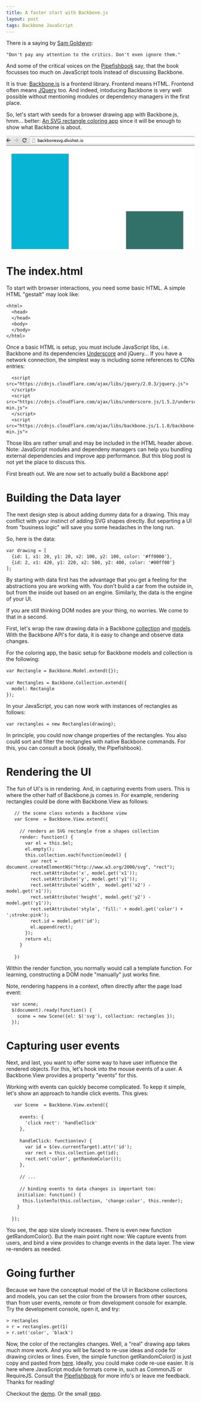 ```yaml
---
title: A faster start with Backbone.js
layout: post
tags: Backbone JavaScript
---
```


There is a saying by [Sam Goldwyn](http://en.wikipedia.org/wiki/Samuel_Goldwyn): 

    "Don't pay any attention to the critics. Don't even ignore them."

And some of the critical voices on the [Pipefishbook](http://pipefishbook.com) say, that the book focusses too much on JavaScript tools instead of discussing Backbone.

It is true: [Backbone.js](http://backbonejs.org) is a frontend library. Frontend means HTML. Frontend often means [JQuery](http://jquery.org) too. And indeed, intoducing Backbone is very well possible without mentioning modules or dependency managers in the first place.

So, let's start with seeds for a browser drawing app with Backbone.js, hmm... better: [An SVG rectangle coloring app](http://backbonesvg.divshot.io/) since it will be enough to show what Backbone is about.

<img src="/static/images/drawing_app.png" />

# The index.html

To start with browser interactions, you need some basic HTML. A simple HTML "gestalt" may look like:

    <html>
      <head>
      </head>
      <body>
      </body>
    </html>

Once a basic HTML is setup, you must include JavaScript libs, i.e. Backbone and its dependencies [Underscore](http://underscorejs.org) and jQuery... If you have a network connection, the simplest way is including some references to CDNs entries:


      <script src="https://cdnjs.cloudflare.com/ajax/libs/jquery/2.0.3/jquery.js">
      </script>
      <script src="https://cdnjs.cloudflare.com/ajax/libs/underscore.js/1.5.2/underscore-min.js">
      </script>
      <script src="https://cdnjs.cloudflare.com/ajax/libs/backbone.js/1.1.0/backbone-min.js">

Those libs are rather small and may be included in the HTML header above. Note: JavaScript modules and dependeny managers can help you bundling external dependencies and improve app performance. But this blog post is not yet the place to discuss this.

First breath out. We are now set to actually build a Backbone app!

# Building the Data layer

The next design step is about adding dummy data for a drawing. This may conflict with your instinct of adding SVG shapes directly. But separting a UI from "business logic" will save you some headaches in the long run.

So, here is the data:

    var drawing = [
      {id: 1, x1: 20, y1: 20, x2: 100, y2: 100, color: '#ff0000'}, 
      {id: 2, x1: 420, y1: 220, x2: 500, y2: 400, color: '#00ff00'}
    ];

By starting with data first has the advantage that you get a feeling for the abstractions you are working with. You don't build a car from the outside in, but from the inside out based on an engine. Similarly, the data is the engine of your UI.

If you are still thinking DOM nodes are your thing, no worries.  We come to that in a second.

First, let's wrap the raw drawing data in a Backbone [collection](http://backbonejs.org/#Collection) and [models](http://backbonejs.org/#Model). With the Backbone API's for data, it is easy to change and observe data changes.

For the coloring app, the basic setup for Backbone models and collection is the following:

    var Rectangle = Backbone.Model.extend({});
  
    var Rectangles = Backbone.Collection.extend({
      model: Rectangle
    });

In your JavaScript, you can now work with instances of rectangles as follows:

    var rectangles = new Rectangles(drawing);

In principle, you could now change properties of the rectangles. You also could sort and filter the rectangles with native Backbone commands. For this, you can consult a book (ideally, the Pipefishbook). 

# Rendering the UI

The fun of UI's is in rendering. And, in capturing events from users. This is where the other half of Backbone.js comes in. For example, rendering rectangles could be done with Backbone.View as follows:

       // the scene class extends a Backbone view
       var Scene  = Backbone.View.extend({

         // renders an SVG rectangle from a shapes collection
         render: function() {
           var el = this.$el;
           el.empty();
           this.collection.each(function(model) {
             var rect = document.createElementNS("http://www.w3.org/2000/svg", "rect");
             rect.setAttribute('x', model.get('x1'));
             rect.setAttribute('y', model.get('y1'));
             rect.setAttribute('width',  model.get('x2') - model.get('x1'));
             rect.setAttribute('height', model.get('y2') - model.get('y1'));
             rect.setAttribute('style', 'fill:' + model.get('color') + ';stroke:pink');
             rect.id = model.get('id');
             el.append(rect);
           });
           return el;
         }

       })

Within the render function, you normally would call a template function. For learning, constructing a DOM node "manually" just works fine.

Note, rendering happens in a context, often directly after the page load event:

      var scene;
      $(document).ready(function() {
        scene = new Scene({el: $('svg'), collection: rectangles });
      });

# Capturing user events

Next, and last, you want to offer some way to have user influence the rendered objects. For this, let's hook into the mouse events of a user. A Backbone.View provides a property "events" for this.

Working with events can quickly become complicated. To kepp it simple, let's show an approach to handle click events. This gives:

       var Scene  = Backbone.View.extend({

         events: {
           'click rect': 'handleClick'
         },

         handleClick: function(ev) {
           var id = $(ev.currentTarget).attr('id');
           var rect = this.collection.get(id);
           rect.set('color', getRandomColor());
         },

         // ...
   
         // binding events to data changes is important too:
        initialize: function() {
          this.listenTo(this.collection, 'change:color', this.render);
        }

      });

You see, the app size slowly increases. There is even new function getRandomColor(). But the main point right now: We capture events from users, and bind a view provides to change events in the data layer. The view re-renders as needed.

# Going further

Because we have the conceptual model of the UI in Backbone collections and models, you can set the color from the browsers from other sources, than from user events, remote or from development console for example. Try the development console, open it, and try:

    > rectangles
    > r = rectangles.get(1)
    > r.set('color', 'black')

Now, the color of the rectangles changes. Well, a "real" drawing app takes much more work. And you will be faced to re-use ideas and code for drawing circles or lines. Even, the simple function getRandomColor() is just copy and pasted from [here](http://stackoverflow.com/questions/1484506/random-color-generator-in-javascript). Ideally, you could make code re-use easier. It is here where JavaScript module formats come in, such as CommonJS or RequireJS. Consult the [Pipefishbook](http://pipefishbook.com) for more info's or leave me feedback. Thanks for reading!

Checkout the [demo](http://backbonesvg.divshot.io/).  Or the small [repo](https://github.com/pipefishbook/rectangle_coloring).
